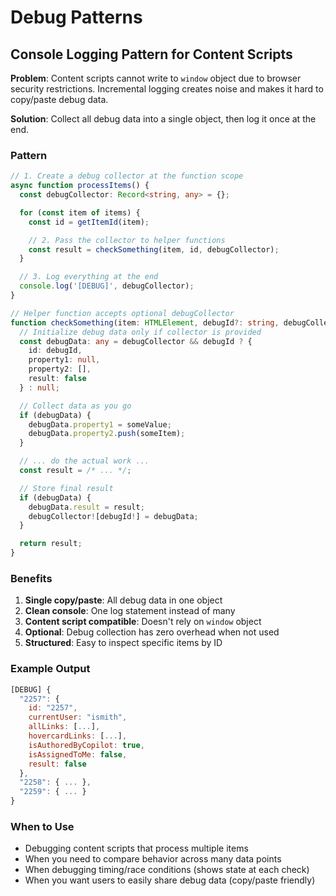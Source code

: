 # Debug Patterns

## Console Logging Pattern for Content Scripts

**Problem**: Content scripts cannot write to `window` object due to browser security restrictions. Incremental logging creates noise and makes it hard to copy/paste debug data.

**Solution**: Collect all debug data into a single object, then log it once at the end.

### Pattern

```typescript
// 1. Create a debug collector at the function scope
async function processItems() {
  const debugCollector: Record<string, any> = {};

  for (const item of items) {
    const id = getItemId(item);

    // 2. Pass the collector to helper functions
    const result = checkSomething(item, id, debugCollector);
  }

  // 3. Log everything at the end
  console.log('[DEBUG]', debugCollector);
}

// Helper function accepts optional debugCollector
function checkSomething(item: HTMLElement, debugId?: string, debugCollector?: Record<string, any>): boolean {
  // Initialize debug data only if collector is provided
  const debugData: any = debugCollector && debugId ? {
    id: debugId,
    property1: null,
    property2: [],
    result: false
  } : null;

  // Collect data as you go
  if (debugData) {
    debugData.property1 = someValue;
    debugData.property2.push(someItem);
  }

  // ... do the actual work ...
  const result = /* ... */;

  // Store final result
  if (debugData) {
    debugData.result = result;
    debugCollector![debugId!] = debugData;
  }

  return result;
}
```

### Benefits

1. **Single copy/paste**: All debug data in one object
2. **Clean console**: One log statement instead of many
3. **Content script compatible**: Doesn't rely on `window` object
4. **Optional**: Debug collection has zero overhead when not used
5. **Structured**: Easy to inspect specific items by ID

### Example Output

```javascript
[DEBUG] {
  "2257": {
    id: "2257",
    currentUser: "ismith",
    allLinks: [...],
    hovercardLinks: [...],
    isAuthoredByCopilot: true,
    isAssignedToMe: false,
    result: false
  },
  "2258": { ... },
  "2259": { ... }
}
```

### When to Use

- Debugging content scripts that process multiple items
- When you need to compare behavior across many data points
- When debugging timing/race conditions (shows state at each check)
- When you want users to easily share debug data (copy/paste friendly)

